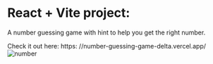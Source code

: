 # React + Vite project:

A number guessing game with hint to help you get the right number.

Check it out here: 
https: //number-guessing-game-delta.vercel.app/
![number](https://github.com/kylead10/number-guessing-game/assets/101107354/afeb5749-5ca8-4717-8efa-39c1781adaef)
